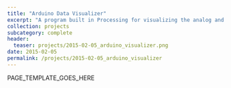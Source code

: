 ```yaml
---
title: "Arduino Data Visualizer"
excerpt: "A program built in Processing for visualizing the analog and digital inputs of an Arduino."
collection: projects
subcategory: complete
header: 
  teaser: projects/2015-02-05_arduino_visualizer.png
date: 2015-02-05
permalink: /projects/2015-02-05_arduino_visualizer
---
```


PAGE_TEMPLATE_GOES_HERE
